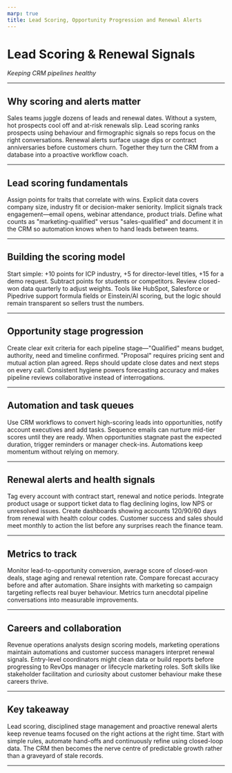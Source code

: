 ```yaml
---
marp: true
title: Lead Scoring, Opportunity Progression and Renewal Alerts
---
```


# Lead Scoring & Renewal Signals
*Keeping CRM pipelines healthy*

---

## Why scoring and alerts matter

Sales teams juggle dozens of leads and renewal dates. Without a system, hot prospects cool off and at-risk renewals slip. Lead scoring ranks prospects using behaviour and firmographic signals so reps focus on the right conversations. Renewal alerts surface usage dips or contract anniversaries before customers churn. Together they turn the CRM from a database into a proactive workflow coach.

---

## Lead scoring fundamentals

Assign points for traits that correlate with wins. Explicit data covers company size, industry fit or decision-maker seniority. Implicit signals track engagement—email opens, webinar attendance, product trials. Define what counts as "marketing-qualified" versus "sales-qualified" and document it in the CRM so automation knows when to hand leads between teams.

---

## Building the scoring model

Start simple: +10 points for ICP industry, +5 for director-level titles, +15 for a demo request. Subtract points for students or competitors. Review closed-won data quarterly to adjust weights. Tools like HubSpot, Salesforce or Pipedrive support formula fields or Einstein/AI scoring, but the logic should remain transparent so sellers trust the numbers.

---

## Opportunity stage progression

Create clear exit criteria for each pipeline stage—"Qualified" means budget, authority, need and timeline confirmed. "Proposal" requires pricing sent and mutual action plan agreed. Reps should update close dates and next steps on every call. Consistent hygiene powers forecasting accuracy and makes pipeline reviews collaborative instead of interrogations.

---

## Automation and task queues

Use CRM workflows to convert high-scoring leads into opportunities, notify account executives and add tasks. Sequence emails can nurture mid-tier scores until they are ready. When opportunities stagnate past the expected duration, trigger reminders or manager check-ins. Automations keep momentum without relying on memory.

---

## Renewal alerts and health signals

Tag every account with contract start, renewal and notice periods. Integrate product usage or support ticket data to flag declining logins, low NPS or unresolved issues. Create dashboards showing accounts 120/90/60 days from renewal with health colour codes. Customer success and sales should meet monthly to action the list before any surprises reach the finance team.

---

## Metrics to track

Monitor lead-to-opportunity conversion, average score of closed-won deals, stage aging and renewal retention rate. Compare forecast accuracy before and after automation. Share insights with marketing so campaign targeting reflects real buyer behaviour. Metrics turn anecdotal pipeline conversations into measurable improvements.

---

## Careers and collaboration

Revenue operations analysts design scoring models, marketing operations maintain automations and customer success managers interpret renewal signals. Entry-level coordinators might clean data or build reports before progressing to RevOps manager or lifecycle marketing roles. Soft skills like stakeholder facilitation and curiosity about customer behaviour make these careers thrive.

---

## Key takeaway

Lead scoring, disciplined stage management and proactive renewal alerts keep revenue teams focused on the right actions at the right time. Start with simple rules, automate hand-offs and continuously refine using closed-loop data. The CRM then becomes the nerve centre of predictable growth rather than a graveyard of stale records.

---

